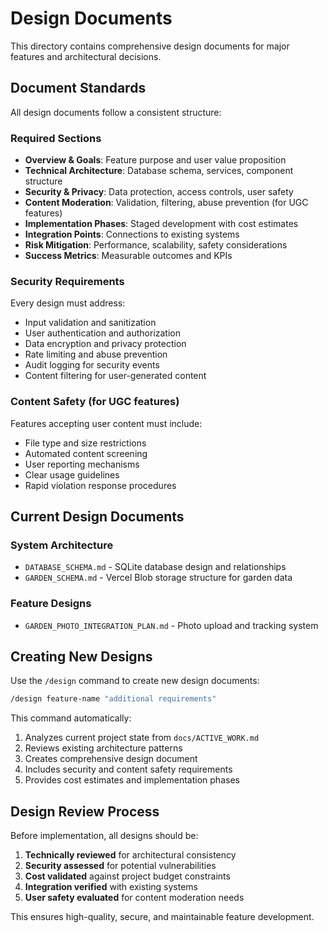 # Design Documents

This directory contains comprehensive design documents for major features and architectural decisions.

## Document Standards

All design documents follow a consistent structure:

### Required Sections
- **Overview & Goals**: Feature purpose and user value proposition
- **Technical Architecture**: Database schema, services, component structure
- **Security & Privacy**: Data protection, access controls, user safety
- **Content Moderation**: Validation, filtering, abuse prevention (for UGC features)
- **Implementation Phases**: Staged development with cost estimates
- **Integration Points**: Connections to existing systems
- **Risk Mitigation**: Performance, scalability, safety considerations
- **Success Metrics**: Measurable outcomes and KPIs

### Security Requirements
Every design must address:
- Input validation and sanitization
- User authentication and authorization
- Data encryption and privacy protection
- Rate limiting and abuse prevention
- Audit logging for security events
- Content filtering for user-generated content

### Content Safety (for UGC features)
Features accepting user content must include:
- File type and size restrictions
- Automated content screening
- User reporting mechanisms
- Clear usage guidelines
- Rapid violation response procedures

## Current Design Documents

### System Architecture
- `DATABASE_SCHEMA.md` - SQLite database design and relationships
- `GARDEN_SCHEMA.md` - Vercel Blob storage structure for garden data

### Feature Designs
- `GARDEN_PHOTO_INTEGRATION_PLAN.md` - Photo upload and tracking system

## Creating New Designs

Use the `/design` command to create new design documents:

```bash
/design feature-name "additional requirements"
```

This command automatically:
1. Analyzes current project state from `docs/ACTIVE_WORK.md`
2. Reviews existing architecture patterns
3. Creates comprehensive design document
4. Includes security and content safety requirements
5. Provides cost estimates and implementation phases

## Design Review Process

Before implementation, all designs should be:
1. **Technically reviewed** for architectural consistency
2. **Security assessed** for potential vulnerabilities
3. **Cost validated** against project budget constraints
4. **Integration verified** with existing systems
5. **User safety evaluated** for content moderation needs

This ensures high-quality, secure, and maintainable feature development.